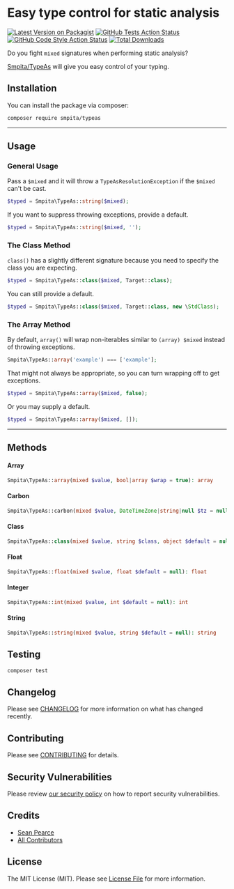 # Easy type control for static analysis

[![Latest Version on Packagist](https://img.shields.io/packagist/v/smpita/typeas.svg?style=flat-square)](https://packagist.org/packages/smpita/typeas)
[![GitHub Tests Action Status](https://img.shields.io/github/actions/workflow/status/smpita/typeas/run-tests.yml?branch=main&label=tests&style=flat-square)](https://github.com/smpita/typeas/actions?query=workflow%3Arun-tests+branch%3Amain)
[![GitHub Code Style Action Status](https://img.shields.io/github/actions/workflow/status/smpita/typeas/fix-php-code-style-issues.yml?branch=main&label=code%20style&style=flat-square)](https://github.com/smpita/typeas/actions?query=workflow%3A"Fix+PHP+code+style+issues"+branch%3Amain)
[![Total Downloads](https://img.shields.io/packagist/dt/smpita/typeas.svg?style=flat-square)](https://packagist.org/packages/smpita/typeas)

Do you fight `mixed` signatures when performing static analysis?

[Smpita/TypeAs](https://github.com/smpita/typeas) will give you easy control of your typing.

## Installation

You can install the package via composer:

```bash
composer require smpita/typeas
```
---
## Usage

### General Usage
Pass a `$mixed` and it will throw a `TypeAsResolutionException` if the `$mixed` can't be cast.
```php
$typed = Smpita\TypeAs::string($mixed);
```

If you want to suppress throwing exceptions, provide a default.
```php
$typed = Smpita\TypeAs::string($mixed, '');
```

### The Class Method 
`class()` has a slightly different signature because you need to specify the class you are expecting.
```php
$typed = Smpita\TypeAs::class($mixed, Target::class);
```

You can still provide a default.
```php
$typed = Smpita\TypeAs::class($mixed, Target::class, new \StdClass);
```

### The Array Method
By default, `array()` will wrap non-iterables similar to `(array) $mixed` instead of throwing exceptions.
```php
Smpita\TypeAs::array('example') === ['example'];
```

That might not always be appropriate, so you can turn wrapping off to get exceptions.
```php
$typed = Smpita\TypeAs::array($mixed, false);
```

Or you may supply a default.
```php
$typed = Smpita\TypeAs::array($mixed, []);
```

---
## Methods

#### Array
```php
Smpita\TypeAs::array(mixed $value, bool|array $wrap = true): array
```

#### Carbon
```php
Smpita\TypeAs::carbon(mixed $value, DateTimeZone|string|null $tz = null, Carbon $default = null): Carbon
```

#### Class
```php
Smpita\TypeAs::class(mixed $value, string $class, object $default = null): object
```

#### Float
```php
Smpita\TypeAs::float(mixed $value, float $default = null): float
```

#### Integer
```php
Smpita\TypeAs::int(mixed $value, int $default = null): int
```

#### String
```php
Smpita\TypeAs::string(mixed $value, string $default = null): string
```

## Testing
```bash
composer test
```

## Changelog

Please see [CHANGELOG](CHANGELOG.md) for more information on what has changed recently.

## Contributing

Please see [CONTRIBUTING](CONTRIBUTING.md) for details.

## Security Vulnerabilities

Please review [our security policy](../../security/policy) on how to report security vulnerabilities.

## Credits

- [Sean Pearce](https://github.com/smpita)
- [All Contributors](../../contributors)

## License

The MIT License (MIT). Please see [License File](LICENSE.md) for more information.
